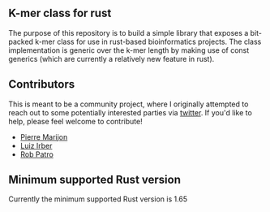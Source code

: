 ## K-mer class for rust

The purpose of this repository is to build a simple library that exposes a bit-packed
k-mer class for use in rust-based bioinformatics projects.  The class implementation 
is generic over the k-mer length by making use of const generics (which are currently 
a relatively new feature in rust).

## Contributors

This is meant to be a community project, where I originally attempted to reach out to some 
potentially interested parties via [twitter](https://twitter.com/nomad421/status/1385690970746990596?s=20).  If you'd like to help, please feel welcome to contribute!

  * [Pierre Marijon](https://github.com/natir)
  * [Luiz Irber](https://github.com/luizirber)
  * [Rob Patro](https://github.com/rob-p)

## Minimum supported Rust version

Currently the minimum supported Rust version is 1.65
